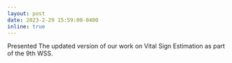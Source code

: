 ```yaml
---
layout: post
date: 2023-2-29 15:59:00-0400
inline: true
---
```


Presented The updated version of our work on Vital Sign Estimation as part of the 9th WSS. 
